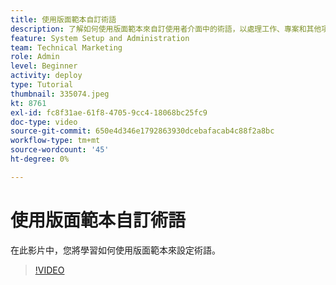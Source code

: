 ```yaml
---
title: 使用版面範本自訂術語
description: 了解如何使用版面範本來自訂使用者介面中的術語，以處理工作、專案和其他項目。
feature: System Setup and Administration
team: Technical Marketing
role: Admin
level: Beginner
activity: deploy
type: Tutorial
thumbnail: 335074.jpeg
kt: 8761
exl-id: fc8f31ae-61f8-4705-9cc4-18068bc25fc9
doc-type: video
source-git-commit: 650e4d346e1792863930dcebafacab4c88f2a8bc
workflow-type: tm+mt
source-wordcount: '45'
ht-degree: 0%

---
```


# 使用版面範本自訂術語

在此影片中，您將學習如何使用版面範本來設定術語。

>[!VIDEO](https://video.tv.adobe.com/v/335074/?quality=12&learn=on)
